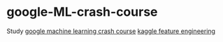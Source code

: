 # google-ML-crash-course
Study [google machine learning crash course](https://developers.google.com/machine-learning/crash-course?hl=ko)
[kaggle feature engineering](https://www.kaggle.com/learn/feature-engineering)
